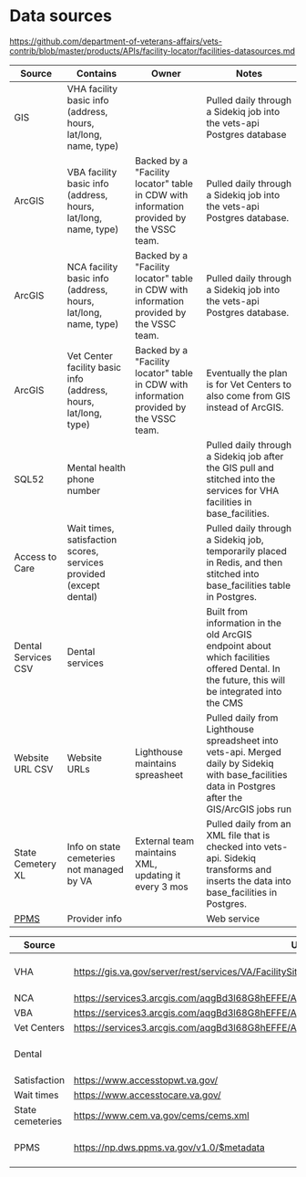# Data sources

https://github.com/department-of-veterans-affairs/vets-contrib/blob/master/products/APIs/facility-locator/facilities-datasources.md

| **Source** | **Contains** | **Owner** | **Notes** |
| --- | --- |--- | --- |
| GIS | VHA facility basic info (address, hours, lat/long, name, type) | | Pulled daily through a Sidekiq job into the vets-api Postgres database |
| ArcGIS | VBA facility basic info (address, hours, lat/long, name, type) | Backed by a "Facility locator" table in CDW with information provided by the VSSC team. | Pulled daily through a Sidekiq job into the vets-api Postgres database. |  
| ArcGIS | NCA facility basic info (address, hours, lat/long, name, type) | Backed by a "Facility locator" table in CDW with information provided by the VSSC team. | Pulled daily through a Sidekiq job into the vets-api Postgres database. |
| ArcGIS | Vet Center facility basic info (address, hours, lat/long, type) | Backed by a "Facility locator" table in CDW with information provided by the VSSC team. | Eventually the plan is for Vet Centers to also come from GIS instead of ArcGIS. |
| SQL52 | Mental health phone number |  | Pulled daily through a Sidekiq job after the GIS pull and stitched into the services for VHA facilities in base_facilities. |
| Access to Care | Wait times, satisfaction scores, services provided (except dental) |  | Pulled daily through a Sidekiq job, temporarily placed in Redis, and then stitched into base_facilities table in Postgres. |
| Dental Services CSV | Dental services | | Built from information in the old ArcGIS endpoint about which facilities offered Dental. In the future, this will be integrated into the CMS |
| Website URL CSV| Website URLs | Lighthouse maintains spreasheet | Pulled daily from Lighthouse spreadsheet into vets-api. Merged daily by Sidekiq with base_facilities data in Postgres after the GIS/ArcGIS jobs run | |
| State Cemetery XL | Info on state cemeteries not managed by VA | External team maintains XML, updating it every 3 mos | Pulled daily from an XML file that is checked into vets-api. Sidekiq transforms and inserts the data into base_facilities in Postgres. |
| [PPMS](https://github.com/department-of-veterans-affairs/va.gov-team/blob/master/products/facilities/facility-locator/research/discovery-sprints/ppms-data-discovery.md) | Provider info | | Web service | 

| **Source** | **URL** | **Access** |
| --- | --- | --- |
| VHA |  https://gis.va.gov/server/rest/services/VA/FacilitySitePoint_VHA/FeatureServer/0 | VA Network Access |
| NCA |  https://services3.arcgis.com/aqgBd3l68G8hEFFE/ArcGIS/rest/services/NCA_Facilities/FeatureServer/0 | Public |
| VBA |  https://services3.arcgis.com/aqgBd3l68G8hEFFE/ArcGIS/rest/services/VBA_Facilities/FeatureServer/0 | Public |
| Vet Centers |  https://services3.arcgis.com/aqgBd3l68G8hEFFE/ArcGIS/rest/services/VHA_VetCenters/FeatureServer/0 | Public |
| Dental | | VA Network Access |
| Satisfaction | https://www.accesstopwt.va.gov/ | Public |
| Wait times | https://www.accesstocare.va.gov/ | Public |
| State cemeteries | https://www.cem.va.gov/cems/cems.xml | Public |
| PPMS| https://np.dws.ppms.va.gov/v1.0/$metadata | VA Network Access | 
